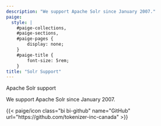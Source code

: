 ```yaml
---
description: "We support Apache Solr since January 2007."
paige:
  style: |
    #paige-collections,
    #paige-sections,
    #paige-pages {
        display: none;
    }
    #paige-title {
        font-size: 5rem;
    }
title: "Solr Support"
---
```




<p class="display-5 fw-bold h2 text-center">Apache Solr support</p>

<div class="container-fluid">
    <div class="justify-content-center row">
        <div class="col col-auto col-lg-7 px-0">
            <p class="lead text-center">We support Apache Solr since January 2007.</p>
        </div>
    </div>
</div>


<div class="column-gap-3 d-flex display-6 justify-content-center mb-3">
    {{< paige/icon class="bi bi-github" name="GitHub" url="https://github.com/tokenizer-inc-canada" >}}
</div>